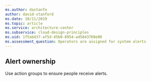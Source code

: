 ```yaml
---
ms.author: dastanfo
author: david-stanford
ms.date: 10/11/2019
ms.topic: article
ms.service: architecture-center
ms.subservice: cloud-design-principles
ms.uid: 1f5ab437-af5d-45b0-8954-ad5843769e00
ms.assessment_question: Operators are assigned for system alerts
---
```

## Alert ownership

Use action groups to ensure people receive alerts.
